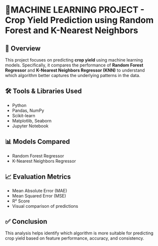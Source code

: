 # 🌾MACHINE LEARNING PROJECT -  Crop Yield Prediction using Random Forest and K-Nearest Neighbors

## 🧠 Overview
This project focuses on predicting **crop yield** using machine learning models. Specifically, it compares the performance of **Random Forest Regressor** and **K-Nearest Neighbors Regressor (KNN)** to understand which algorithm better captures the underlying patterns in the data.

## 🛠️ Tools & Libraries Used
- Python
- Pandas, NumPy
- Scikit-learn
- Matplotlib, Seaborn
- Jupyter Notebook

## 📊 Models Compared
- Random Forest Regressor
- K-Nearest Neighbors Regressor

## 📈 Evaluation Metrics
- Mean Absolute Error (MAE)
- Mean Squared Error (MSE)
- R² Score
- Visual comparison of predictions

## ✅ Conclusion
This analysis helps identify which algorithm is more suitable for predicting crop yield based on feature performance, accuracy, and consistency.


